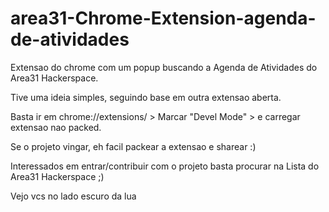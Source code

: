 # area31-Chrome-Extension-agenda-de-atividades
Extensao do chrome com um popup buscando a Agenda de Atividades do Area31 Hackerspace.

Tive uma ideia simples, seguindo base em outra extensao aberta.

Basta ir em chrome://extensions/ > Marcar "Devel Mode" > e carregar extensao nao packed.

Se o projeto vingar, eh facil packear a extensao e sharear :)

Interessados em entrar/contribuir com o projeto basta procurar na Lista do Area31 Hackerspace ;)


Vejo vcs no lado escuro da lua
